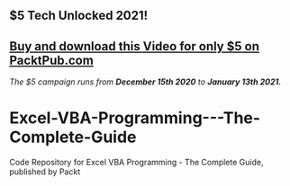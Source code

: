 ## $5 Tech Unlocked 2021!
[Buy and download this Video for only $5 on PacktPub.com](https://www.packtpub.com/product/excel-vba-programming-the-complete-guide-video/9781839214240)
-----
*The $5 campaign         runs from __December 15th 2020__ to __January 13th 2021.__*

# Excel-VBA-Programming---The-Complete-Guide
Code Repository for Excel VBA Programming - The Complete Guide, published by Packt
